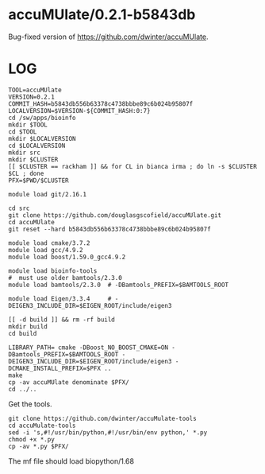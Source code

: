 accuMUlate/0.2.1-b5843db
========================

Bug-fixed version of <https://github.com/dwinter/accuMUlate>.

LOG
===

    TOOL=accuMUlate
    VERSION=0.2.1
    COMMIT_HASH=b5843db556b63378c4738bbbe89c6b024b95807f
    LOCALVERSION=$VERSION-${COMMIT_HASH:0:7}
    cd /sw/apps/bioinfo
    mkdir $TOOL
    cd $TOOL
    mkdir $LOCALVERSION
    cd $LOCALVERSION
    mkdir src
    mkdir $CLUSTER
    [[ $CLUSTER == rackham ]] && for CL in bianca irma ; do ln -s $CLUSTER $CL ; done
    PFX=$PWD/$CLUSTER

    module load git/2.16.1

    cd src
    git clone https://github.com/douglasgscofield/accuMUlate.git
    cd accuMUlate
    git reset --hard b5843db556b63378c4738bbbe89c6b024b95807f

    module load cmake/3.7.2
    module load gcc/4.9.2
    module load boost/1.59.0_gcc4.9.2

    module load bioinfo-tools
    #  must use older bamtools/2.3.0
    module load bamtools/2.3.0  # -DBamtools_PREFIX=$BAMTOOLS_ROOT

    module load Eigen/3.3.4     # -DEIGEN3_INCLUDE_DIR=$EIGEN_ROOT/include/eigen3

    [[ -d build ]] && rm -rf build
    mkdir build
    cd build

    LIBRARY_PATH= cmake -DBoost_NO_BOOST_CMAKE=ON -DBamtools_PREFIX=$BAMTOOLS_ROOT -DEIGEN3_INCLUDE_DIR=$EIGEN_ROOT/include/eigen3 -DCMAKE_INSTALL_PREFIX=$PFX ..
    make
    cp -av accuMUlate denominate $PFX/
    cd ../..

Get the tools.

    git clone https://github.com/dwinter/accuMulate-tools
    cd accuMulate-tools
    sed -i 's,#!/usr/bin/python,#!/usr/bin/env python,' *.py
    chmod +x *.py
    cp -av *.py $PFX/

The mf file should load biopython/1.68

